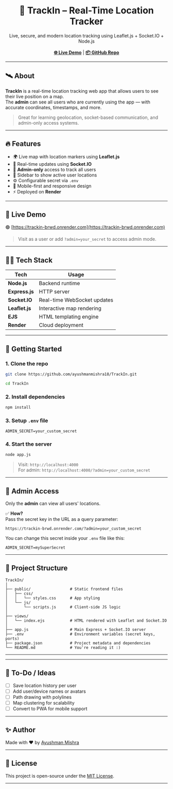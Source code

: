 <h1 align="center">📍 TrackIn – Real-Time Location Tracker</h1>

<p align="center">
  Live, secure, and modern location tracking using Leaflet.js + Socket.IO + Node.js
  <br><br>
  <a href="https://trackin-brwd.onrender.com" target="_blank"><strong>🌐 Live Demo</strong></a> | 
  <a href="https://github.com/ayushmanmishra18/TrackIn" target="_blank"><strong>📦 GitHub Repo</strong></a>
</p>

---

## 🛰️ About

**TrackIn** is a real-time location tracking web app that allows users to see their live position on a map.  
The **admin** can see all users who are currently using the app — with accurate coordinates, timestamps, and more.

> Great for learning geolocation, socket-based communication, and admin-only access systems.

---

## 🔥 Features

- 🌍 Live map with location markers using **Leaflet.js**
- 🔁 Real-time updates using **Socket.IO**
- 🔐 **Admin-only** access to track all users
- 📌 Sidebar to show active user locations
- ⚙️ Configurable secret via `.env`
- 📱 Mobile-first and responsive design
- ⚡ Deployed on **Render**

---

## 🧪 Live Demo

🟢 [https://trackin-brwd.onrender.com](https://trackin-brwd.onrender.com)

> Visit as a user or add `?admin=your_secret` to access admin mode.

---

## 🧑‍💻 Tech Stack

| Tech         | Usage                        |
|--------------|------------------------------|
| **Node.js**  | Backend runtime              |
| **Express.js** | HTTP server                |
| **Socket.IO** | Real-time WebSocket updates |
| **Leaflet.js** | Interactive map rendering  |
| **EJS**        | HTML templating engine     |
| **Render**     | Cloud deployment           |

---

## 🚀 Getting Started

### 1. Clone the repo
```bash
git clone https://github.com/ayushmanmishra18/TrackIn.git

cd TrackIn
```

### 2. Install dependencies
```bash
npm install
```

### 3. Setup `.env` file
```env
ADMIN_SECRET=your_custom_secret
```

### 4. Start the server
```bash
node app.js
```

> Visit: `http://localhost:4000`  
> For admin: `http://localhost:4000/?admin=your_custom_secret`

---

## 🔐 Admin Access

Only the **admin** can view all users' locations.

✅ **How?**  
Pass the secret key in the URL as a query parameter:

```
https://trackin-brwd.onrender.com/?admin=your_custom_secret
```

You can change this secret inside your `.env` file like this:
```env
ADMIN_SECRET=mySuperSecret
```

---

## 📁 Project Structure

```text
TrackIn/
│
├── public/                 # Static frontend files
│   ├── css/
│   │   └── styles.css      # App styling
│   └── js/
│       └── scripts.js      # Client-side JS logic
│
├── views/
│   └── index.ejs           # HTML rendered with Leaflet and Socket.IO
│
├── app.js                  # Main Express + Socket.IO server
├── .env                    # Environment variables (secret keys, ports)
├── package.json            # Project metadata and dependencies
└── README.md               # You're reading it :)
```

---


---

## 📌 To-Do / Ideas

- [ ] Save location history per user  
- [ ] Add user/device names or avatars  
- [ ] Path drawing with polylines  
- [ ] Map clustering for scalability  
- [ ] Convert to PWA for mobile support  

---

## ✨ Author

Made with ❤️ by [Ayushman Mishra](https://github.com/ayushmanmishra18)

---

## 📄 License

This project is open-source under the [MIT License](LICENSE).

---